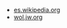 * [es.wikipedia.org](https://es.wikipedia.org/wiki/Coma_joánica)
* [wol.jw.org](https://wol.jw.org/es/wol/d/r4/lp-s/1964207)
